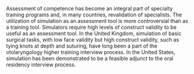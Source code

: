 Assessment of competence has become an integral part of specialty training programs and, in many countries, revalidation of specialists. The utilization of simulation as an assessment tool is more controversial than as a training tool. Simulators require high levels of construct validity to be useful as an assessment tool. In the United Kingdom, simulation of basic surgical tasks, with low face validity but high construct validity, such as tying knots at depth and suturing, have long been a part of the otolaryngology higher training interview process. In the United States, simulation has been demonstrated to be a feasible adjunct to the oral residency interview process.